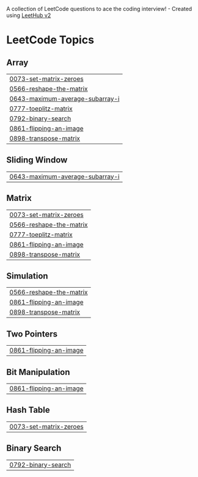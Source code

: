 A collection of LeetCode questions to ace the coding interview! - Created using [LeetHub v2](https://github.com/arunbhardwaj/LeetHub-2.0)
<!---LeetCode Topics Start-->
# LeetCode Topics
## Array
|  |
| ------- |
| [0073-set-matrix-zeroes](https://github.com/pavan022004/leetcode/tree/master/0073-set-matrix-zeroes) |
| [0566-reshape-the-matrix](https://github.com/pavan022004/leetcode/tree/master/0566-reshape-the-matrix) |
| [0643-maximum-average-subarray-i](https://github.com/pavan022004/leetcode/tree/master/0643-maximum-average-subarray-i) |
| [0777-toeplitz-matrix](https://github.com/pavan022004/leetcode/tree/master/0777-toeplitz-matrix) |
| [0792-binary-search](https://github.com/pavan022004/leetcode/tree/master/0792-binary-search) |
| [0861-flipping-an-image](https://github.com/pavan022004/leetcode/tree/master/0861-flipping-an-image) |
| [0898-transpose-matrix](https://github.com/pavan022004/leetcode/tree/master/0898-transpose-matrix) |
## Sliding Window
|  |
| ------- |
| [0643-maximum-average-subarray-i](https://github.com/pavan022004/leetcode/tree/master/0643-maximum-average-subarray-i) |
## Matrix
|  |
| ------- |
| [0073-set-matrix-zeroes](https://github.com/pavan022004/leetcode/tree/master/0073-set-matrix-zeroes) |
| [0566-reshape-the-matrix](https://github.com/pavan022004/leetcode/tree/master/0566-reshape-the-matrix) |
| [0777-toeplitz-matrix](https://github.com/pavan022004/leetcode/tree/master/0777-toeplitz-matrix) |
| [0861-flipping-an-image](https://github.com/pavan022004/leetcode/tree/master/0861-flipping-an-image) |
| [0898-transpose-matrix](https://github.com/pavan022004/leetcode/tree/master/0898-transpose-matrix) |
## Simulation
|  |
| ------- |
| [0566-reshape-the-matrix](https://github.com/pavan022004/leetcode/tree/master/0566-reshape-the-matrix) |
| [0861-flipping-an-image](https://github.com/pavan022004/leetcode/tree/master/0861-flipping-an-image) |
| [0898-transpose-matrix](https://github.com/pavan022004/leetcode/tree/master/0898-transpose-matrix) |
## Two Pointers
|  |
| ------- |
| [0861-flipping-an-image](https://github.com/pavan022004/leetcode/tree/master/0861-flipping-an-image) |
## Bit Manipulation
|  |
| ------- |
| [0861-flipping-an-image](https://github.com/pavan022004/leetcode/tree/master/0861-flipping-an-image) |
## Hash Table
|  |
| ------- |
| [0073-set-matrix-zeroes](https://github.com/pavan022004/leetcode/tree/master/0073-set-matrix-zeroes) |
## Binary Search
|  |
| ------- |
| [0792-binary-search](https://github.com/pavan022004/leetcode/tree/master/0792-binary-search) |
<!---LeetCode Topics End-->